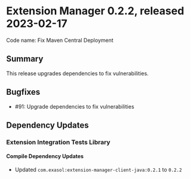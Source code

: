 # Extension Manager 0.2.2, released 2023-02-17

Code name: Fix Maven Central Deployment

## Summary

This release upgrades dependencies to fix vulnerabilities.

## Bugfixes

* #91: Upgrade dependencies to fix vulnerabilities

## Dependency Updates

### Extension Integration Tests Library

#### Compile Dependency Updates

* Updated `com.exasol:extension-manager-client-java:0.2.1` to `0.2.2`
